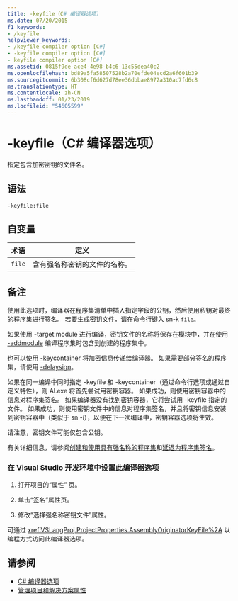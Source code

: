 ```yaml
---
title: -keyfile（C# 编译器选项）
ms.date: 07/20/2015
f1_keywords:
- /keyfile
helpviewer_keywords:
- /keyfile compiler option [C#]
- -keyfile compiler option [C#]
- keyfile compiler option [C#]
ms.assetid: 0815f9de-ace4-4e98-b4c6-13c55dea40c2
ms.openlocfilehash: bd89a5fa58507528b2a70efde04ecd2a6f601b39
ms.sourcegitcommit: 6b308cf6d627d78ee36dbbae8972a310ac7fd6c8
ms.translationtype: HT
ms.contentlocale: zh-CN
ms.lasthandoff: 01/23/2019
ms.locfileid: "54605599"
---
```

# <a name="-keyfile-c-compiler-options"></a>-keyfile（C# 编译器选项）
指定包含加密密钥的文件名。  
  
## <a name="syntax"></a>语法  
  
```console  
-keyfile:file  
```  
  
## <a name="arguments"></a>自变量  
  
|术语|定义|  
|----------|----------------|  
|`file`|含有强名称密钥的文件的名称。|  
  
## <a name="remarks"></a>备注  
 使用此选项时，编译器在程序集清单中插入指定字段的公钥，然后使用私钥对最终的程序集进行签名。 若要生成密钥文件，请在命令行键入 sn-k `file`。  
  
 如果使用 -target:module 进行编译，密钥文件的名称将保存在模块中，并在使用 [-addmodule](../../../csharp/language-reference/compiler-options/addmodule-compiler-option.md) 编译程序集时包含到创建的程序集中。  
  
 也可以使用 [-keycontainer](../../../csharp/language-reference/compiler-options/keycontainer-compiler-option.md) 将加密信息传递给编译器。 如果需要部分签名的程序集，请使用 [-delaysign](../../../csharp/language-reference/compiler-options/delaysign-compiler-option.md)。  
  
 如果在同一编译中同时指定 -keyfile 和 -keycontainer（通过命令行选项或通过自定义特性），则 Al.exe 将首先尝试用密钥容器。 如果成功，则使用密钥容器中的信息对程序集签名。 如果编译器没有找到密钥容器，它将尝试用 -keyfile 指定的文件。 如果成功，则使用密钥文件中的信息对程序集签名，并且将密钥信息安装到密钥容器中（类似于 sn -i），以便在下一次编译中，密钥容器选项将生效。  
  
 请注意，密钥文件可能仅包含公钥。  
  
 有关详细信息，请参阅[创建和使用具有强名称的程序集](../../../framework/app-domains/create-and-use-strong-named-assemblies.md)和[延迟为程序集签名](../../../framework/app-domains/delay-sign-assembly.md)。  
  
### <a name="to-set-this-compiler-option-in-the-visual-studio-development-environment"></a>在 Visual Studio 开发环境中设置此编译器选项  
  
1.  打开项目的“属性”  页。  
  
2.  单击“签名”属性页。  
  
3.  修改“选择强名称密钥文件”属性。  
  
 可通过 <xref:VSLangProj.ProjectProperties.AssemblyOriginatorKeyFile%2A> 以编程方式访问此编译器选项。  
  
## <a name="see-also"></a>请参阅

- [C# 编译器选项](../../../csharp/language-reference/compiler-options/index.md)
- [管理项目和解决方案属性](/visualstudio/ide/managing-project-and-solution-properties)
